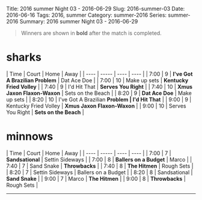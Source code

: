 Title: 2016 summer Night 03 - 2016-06-29
Slug: 2016-summer-03
Date: 2016-06-16
Tags: 2016, summer
Category: summer-2016
Series: summer-2016
Summary: 2016 summer Night 03 - 2016-06-29

> Winners are shown in **bold** after the match is completed.

sharks
=====
| Time | Court | Home | Away |
| ---- | ----- | ---- | ---- | <!-- begin table -->
| 7:00 | 9 | **I've Got A Brazilian Problem** | Dat Ace Doe |
| 7:00 | 10 | Make up sets | **Kentucky Fried Volley** |
| 7:40 | 9 | I'd Hit That | **Serves You Right** |
| 7:40 | 10 | **Xmus Jaxon Flaxon-Waxon** | Sets on the Beach |
| 8:20 | 9 | **Dat Ace Doe** | Make up sets |
| 8:20 | 10 | I've Got A Brazilian **Problem | I'd Hit That** |
| 9:00 | 9 | Kentucky Fried Volley | **Xmus Jaxon Flaxon-Waxon** |
| 9:00 | 10 | Serves You Right | **Sets on the Beach** |

<!-- end table -->
minnows
=====
| Time | Court | Home | Away |
| ---- | ----- | ---- | ---- | <!-- begin table -->
| 7:00 | 7 | **Sandsational** | Settin Sideways |
| 7:00 | 8 | **Ballers on a Budget** | Marco |
| 7:40 | 7 | Sand Snake | **Throwbacks** |
| 7:40 | 8 | **The Hitmen** | Rough Sets |
| 8:20 | 7 | Settin Sideways | Ballers on a Budget |
| 8:20 | 8 | Sandsational | **Sand Snake** |
| 9:00 | 7 | Marco | **The Hitmen** |
| 9:00 | 8 | **Throwbacks** | Rough Sets |

<!-- end table -->



---
